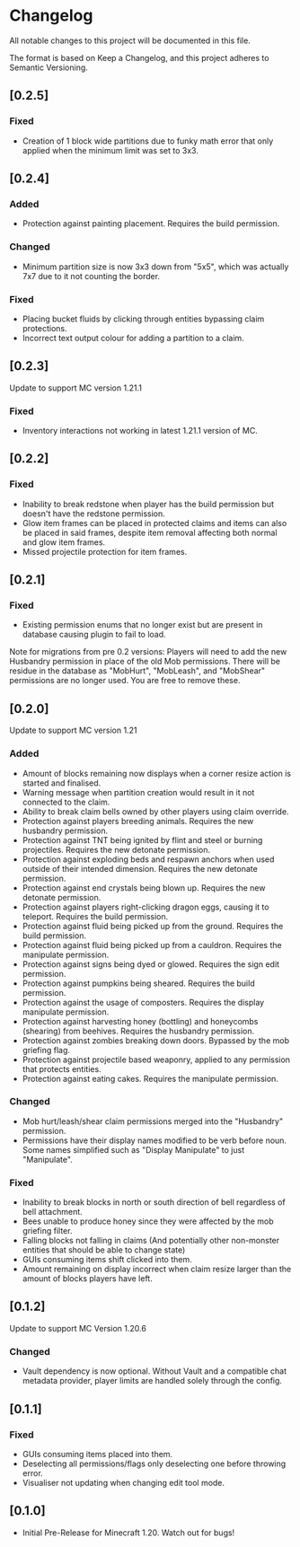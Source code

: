 # Changelog

All notable changes to this project will be documented in this file.

The format is based on Keep a Changelog, and this project adheres to Semantic Versioning.

## [0.2.5]

### Fixed
- Creation of 1 block wide partitions due to funky math error that only applied when the minimum limit was set to 3x3.

## [0.2.4]

### Added
- Protection against painting placement. Requires the build permission.

### Changed
- Minimum partition size is now 3x3 down from "5x5", which was actually 7x7 due to it not counting the border.

### Fixed
- Placing bucket fluids by clicking through entities bypassing claim protections.
- Incorrect text output colour for adding a partition to a claim.

## [0.2.3]
Update to support MC version 1.21.1

### Fixed
- Inventory interactions not working in latest 1.21.1 version of MC.

## [0.2.2]

### Fixed
- Inability to break redstone when player has the build permission but doesn't have the redstone permission.
- Glow item frames can be placed in protected claims and items can also be placed in said frames, despite item removal affecting both normal and glow item frames.
- Missed projectile protection for item frames.

## [0.2.1]

### Fixed
- Existing permission enums that no longer exist but are present in database causing plugin to fail to load.

Note for migrations from pre 0.2 versions: Players will need to add the new Husbandry permission in place of the old Mob permissions. There will be residue in the database as "MobHurt", "MobLeash", and "MobShear" permissions are no longer used. You are free to remove these.

## [0.2.0]
Update to support MC version 1.21

### Added
- Amount of blocks remaining now displays when a corner resize action is started and finalised.
- Warning message when partition creation would result in it not connected to the claim.
- Ability to break claim bells owned by other players using claim override.
- Protection against players breeding animals. Requires the new husbandry permission.
- Protection against TNT being ignited by flint and steel or burning projectiles. Requires the new detonate permission.
- Protection against exploding beds and respawn anchors when used outside of their intended dimension. Requires the new detonate permission.
- Protection against end crystals being blown up. Requires the new detonate permission.
- Protection against players right-clicking dragon eggs, causing it to teleport. Requires the build permission.
- Protection against fluid being picked up from the ground. Requires the build permission.
- Protection against fluid being picked up from a cauldron. Requires the manipulate permission.
- Protection against signs being dyed or glowed. Requires the sign edit permission.
- Protection against pumpkins being sheared. Requires the build permission.
- Protection against the usage of composters. Requires the display manipulate permission.
- Protection against harvesting honey (bottling) and honeycombs (shearing) from beehives. Requires the husbandry permission.
- Protection against zombies breaking down doors. Bypassed by the mob griefing flag.
- Protection against projectile based weaponry, applied to any permission that protects entities.
- Protection against eating cakes. Requires the manipulate permission.

### Changed
- Mob hurt/leash/shear claim permissions merged into the "Husbandry" permission.
- Permissions have their display names modified to be verb before noun. Some names simplified such as "Display Manipulate" to just "Manipulate".

### Fixed
- Inability to break blocks in north or south direction of bell regardless of bell attachment.
- Bees unable to produce honey since they were affected by the mob griefing filter.
- Falling blocks not falling in claims (And potentially other non-monster entities that should be able to change state)
- GUIs consuming items shift clicked into them.
- Amount remaining on display incorrect when claim resize larger than the amount of blocks players have left.

## [0.1.2]
Update to support MC Version 1.20.6

### Changed
- Vault dependency is now optional. Without Vault and a compatible chat metadata provider, player limits are handled solely through the config.

## [0.1.1]

### Fixed
- GUIs consuming items placed into them.
- Deselecting all permissions/flags only deselecting one before throwing error.
- Visualiser not updating when changing edit tool mode.

## [0.1.0]
- Initial Pre-Release for Minecraft 1.20. Watch out for bugs!
